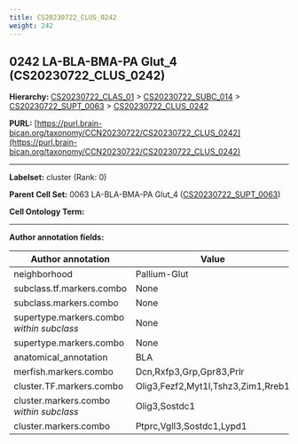 ```yaml
---
title: CS20230722_CLUS_0242
weight: 242
---
```

## 0242 LA-BLA-BMA-PA Glut_4 (CS20230722_CLUS_0242)
<b>Hierarchy: </b>
[CS20230722_CLAS_01](../CS20230722_CLAS_01) >
[CS20230722_SUBC_014](../CS20230722_SUBC_014) >
[CS20230722_SUPT_0063](../CS20230722_SUPT_0063) >
[CS20230722_CLUS_0242](../CS20230722_CLUS_0242)

**PURL:** [https://purl.brain-bican.org/taxonomy/CCN20230722/CS20230722_CLUS_0242](https://purl.brain-bican.org/taxonomy/CCN20230722/CS20230722_CLUS_0242)

---


**Labelset:** cluster (Rank: 0)

**Parent Cell Set:** 0063 LA-BLA-BMA-PA Glut_4 ([CS20230722_SUPT_0063](../CS20230722_SUPT_0063))



**Cell Ontology Term:** 

[MARKER GENES.]: #


---

[TRANSFERRED ANNOTATIONS.]: #


[AUTHOR ANNOTATION FIELDS.]: #


**Author annotation fields:**

| Author annotation | Value |
|-------------------|-------|
|neighborhood|Pallium-Glut|
|subclass.tf.markers.combo|None|
|subclass.markers.combo|None|
|supertype.markers.combo _within subclass_|None|
|supertype.markers.combo|None|
|anatomical_annotation|BLA|
|merfish.markers.combo|Dcn,Rxfp3,Grp,Gpr83,Prlr|
|cluster.TF.markers.combo|Olig3,Fezf2,Myt1l,Tshz3,Zim1,Rreb1|
|cluster.markers.combo _within subclass_|Olig3,Sostdc1|
|cluster.markers.combo|Ptprc,Vgll3,Sostdc1,Lypd1|
